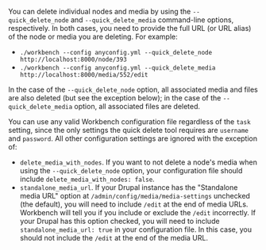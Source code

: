 You can delete individual nodes and media by using the `--quick_delete_node` and `--quick_delete_media` command-line options, respectively. In both cases, you need to provide the full URL (or URL alias) of the node or media you are deleting. For example:

* `./workbench --config anyconfig.yml --quick_delete_node http://localhost:8000/node/393`
* `./workbench --config anyconfig.yml --quick_delete_media http://localhost:8000/media/552/edit`

In the case of the `--quick_delete_node` option, all associated media and files are also deleted (but see the exception below); in the case of the `--quick_delete_media` option, all associated files are deleted.

You can use any valid Workbench configuration file regardless of the `task` setting, since the only settings the quick delete tool requires are `username` and `password`. All other configuration settings are ignored with the exception of:

* `delete_media_with_nodes`. If you want to not delete a node's media when using the `--quick_delete_node` option, your configuration file should include `delete_media_with_nodes: false`.
* `standalone_media_url`. If your Drupal instance has the "Standalone media URL" option at `/admin/config/media/media-settings` unchecked (the default), you will need to include `/edit` at the end of media URLs. Workbench will tell you if you include or exclude the `/edit` incorrectly. If your Drupal has this option checked, you will need to include `standalone_media_url: true` in your configuration file. In this case, you should not include the `/edit` at the end of the media URL.
